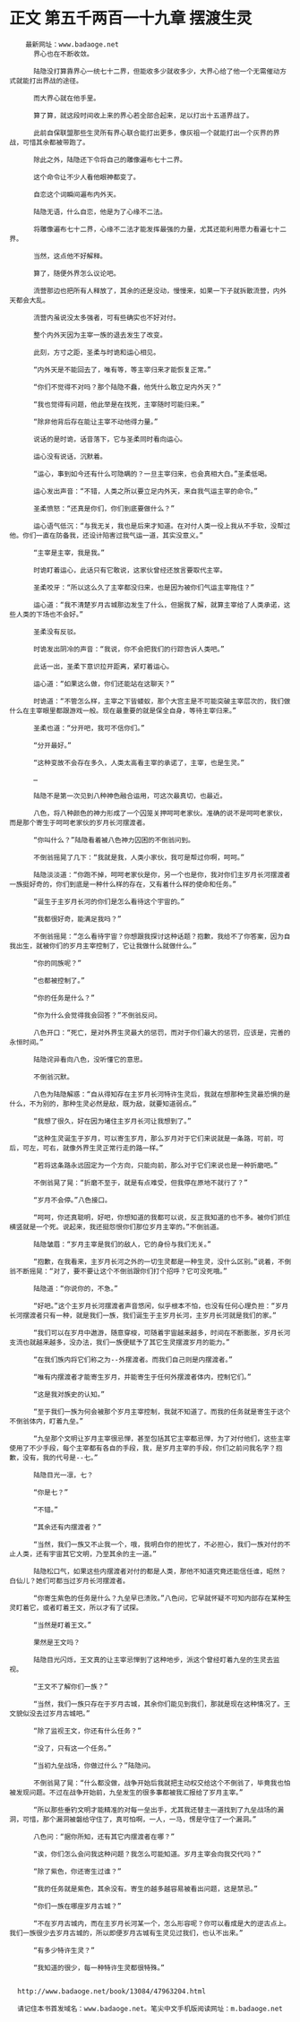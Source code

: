 # 正文 第五千两百一十九章 摆渡生灵
        最新网址：www.badaoge.net
          界心也在不断收敛。
      
          陆隐没打算靠界心一统七十二界，但能收多少就收多少，大界心给了他一个无需催动方式就能打出界战的途径。
      
          而大界心就在他手里。
      
          算了算，就这段时间收上来的界心若全部合起来，足以打出十五道界战了。
      
          此前自保联盟那些生灵所有界心联合能打出更多，像灰祖一个就能打出一个灰界的界战，可惜其余都被带跑了。
      
          除此之外，陆隐还下令将自己的雕像遍布七十二界。
      
          这个命令让不少人看他眼神都变了。
      
          自恋这个词瞬间遍布内外天。
      
          陆隐无语，什么自恋，他是为了心缘不二法。
      
          将雕像遍布七十二界，心缘不二法才能发挥最强的力量，尤其还能利用愿力看遍七十二界。
      
          当然，这点他不好解释。
      
          算了，随便外界怎么议论吧。
      
          流营那边也把所有人释放了，其余的还是没动，慢慢来，如果一下子就拆散流营，内外天都会大乱。
      
          流营内虽说没太多强者，可有些确实也不好对付。
      
          整个内外天因为主宰一族的退去发生了改变。
      
          此刻，方寸之距，圣柔与时诡和运心相见。
      
          “内外天是不能回去了，唯有等，等主宰归来才能恢复正常。”
      
          “你们不觉得不对吗？那个陆隐不蠢，他凭什么敢立足内外天？”
      
          “我也觉得有问题，他此举是在找死，主宰随时可能归来。”
      
          “除非他背后存在能让主宰不动他得力量。”
      
          说话的是时诡，话音落下，它与圣柔同时看向运心。
      
          运心没有说话，沉默着。
      
          “运心，事到如今还有什么可隐瞒的？一旦主宰归来，也会真相大白。”圣柔低喝。
      
          运心发出声音：“不错，人类之所以要立足内外天，来自我气运主宰的命令。”
      
          圣柔愤怒：“还真是你们，你们到底要做什么？”
      
          运心语气低沉：“与我无关，我也是后来才知道。在对付人类一役上我从不手软，没帮过他。你们一直在防备我，还设计陷害过我气运一道，其实没意义。”
      
          “主宰是主宰，我是我。”
      
          时诡盯着运心，此话只有它敢说，这家伙曾经还放言要取代主宰。
      
          圣柔咬牙：“所以这么久了主宰都没归来，也是因为被你们气运主宰拖住？”
      
          运心道：“我不清楚岁月古城那边发生了什么，但据我了解，就算主宰给了人类承诺，这些人类的下场也不会好。”
      
          圣柔没有反驳。
      
          时诡发出阴冷的声音：“我说，你不会把我们的行踪告诉人类吧。”
      
          此话一出，圣柔下意识拉开距离，紧盯着运心。
      
          运心道：“如果这么做，你们还能站在这聊天？”
      
          时诡道：“不管怎么样，主宰之下皆蝼蚁，那个大宫主是不可能突破主宰层次的，我们做什么在主宰眼里都跟游戏一般。现在最重要的就是保全自身，等待主宰归来。”
      
          圣柔也道：“分开吧，我可不信你们。”
      
          “分开最好。”
      
          “这种变故不会存在多久，人类太高看主宰的承诺了，主宰，也是生灵。”
      
          …
      
          陆隐不是第一次见到八种神色融合运用，可这次最真切，也最近。
      
          八色，将八种颜色的神力形成了一个囚笼关押呵呵老家伙。准确的说不是呵呵老家伙，而是那个寄生于呵呵老家伙的岁月长河摆渡者。
      
          “你叫什么？”陆隐看着被八色神力囚困的不倒翁问到。
      
          不倒翁摇晃了几下：“我就是我，人类小家伙，我可是帮过你啊，呵呵。”
      
          陆隐淡淡道：“你跑不掉，呵呵老家伙是你，另一个也是你，我对你们主岁月长河摆渡者一族挺好奇的，你们到底是一种什么样的存在，又有着什么样的使命和任务。”
      
          “诞生于主岁月长河的你们是怎么看待这个宇宙的。”
      
          “我都很好奇，能满足我吗？”
      
          不倒翁摇晃：“怎么看待宇宙？你想跟我探讨这种话题？抱歉，我给不了你答案，因为自我出生，就被你们的岁月主宰控制了，它让我做什么就做什么。”
      
          “你的同族呢？”
      
          “也都被控制了。”
      
          “你的任务是什么？”
      
          “你为什么会觉得我会回答？”不倒翁反问。
      
          八色开口：“死亡，是对外界生灵最大的惩罚，而对于你们最大的惩罚，应该是，完善的永恒时间。”
      
          陆隐诧异看向八色，没听懂它的意思。
      
          不倒翁沉默。
      
          八色为陆隐解惑：“自从得知存在主岁月长河特许生灵后，我就在想那种生灵最恐惧的是什么，不为别的，那种生灵必然是敌，既为敌，就要知道弱点。”
      
          “我想了很久，好在因为堵住主岁月长河让我想到了。”
      
          “这种生灵诞生于岁月，可以寄生岁月，那么岁月对于它们来说就是一条路，可前，可后，可左，可右，就像外界生灵正常行走的路一样。”
      
          “若将这条路永远固定为一个方向，只能向前，那么对于它们来说也是一种折磨吧。”
      
          不倒翁晃了晃：“折磨不至于，就是有点难受，但我停在原地不就行了？”
      
          “岁月不会停。”八色接口。
      
          “呵呵，你还真聪明，好吧，你想知道的我都可以说，反正我知道的也不多。被你们抓住横竖就是一个死。说起来，我还挺怨恨你们那位岁月主宰的。”不倒翁道。
      
          陆隐皱眉：“岁月主宰是我们的敌人，它的身份与我们无关。”
      
          “抱歉，在我看来，主岁月长河之外的一切生灵都是一种生灵，没什么区别。”说着，不倒翁不断摇晃：“对了，要不要让这个不倒翁跟你们打个招呼？它可没死哦。”
      
          陆隐道：“你说你的，不急。”
      
          “好吧。”这个主岁月长河摆渡者声音悠闲，似乎根本不怕，也没有任何心理负担：“岁月长河摆渡者只有一种，就是我们一族，我们诞生于主岁月长河，主岁月长河就是我们的家。”
      
          “我们可以在岁月中遨游，随意穿梭，可随着宇宙越来越多，时间在不断膨胀，岁月长河支流也就越来越多，没办法，我们一族便赋予了其它生灵摆渡岁月的能力。”
      
          “在我们族内将它们称之为--外摆渡者。而我们自己则是内摆渡者。”
      
          “唯有内摆渡者才能寄生岁月，并能寄生于任何外摆渡者体内，控制它们。”
      
          “这是我对族史的认知。”
      
          “至于我们一族为何会被那个岁月主宰控制，我就不知道了。而我的任务就是寄生于这个不倒翁体内，盯着九垒。”
      
          “九垒那个文明让岁月主宰很忌惮，甚至包括其它主宰都忌惮，为了对付他们，这些主宰使用了不少手段，每个主宰都有各自的手段，我，是岁月主宰的手段，你们之前问我名字？抱歉，没有，我的代号是--七。”
      
          陆隐目光一凛，七？
      
          “你是七？”
      
          “不错。”
      
          “其余还有内摆渡者？”
      
          “当然，我们一族又不止我一个，哦，我明白你的担忧了，不必担心，我们一族对付的不止人类，还有宇宙其它文明，乃至其余的主一道。”
      
          陆隐松口气，如果这些内摆渡者对付的都是人类，那他不知道究竟还能信任谁，昭然？白仙儿？她们可都当过岁月长河摆渡者。
      
          “你寄生紫色的任务是什么？九垒早已溃败。”八色问，它早就怀疑不可知内部存在某种生灵盯着它，或者盯着王文，所以才有了试探。
      
          “当然是盯着王文。”
      
          果然是王文吗？
      
          陆隐目光闪烁，王文真的让主宰忌惮到了这种地步，派这个曾经盯着九垒的生灵去监视。
      
          “王文不了解你们一族？”
      
          “当然，我们一族只存在于岁月古城，其余你们能见到我们，那就是现在这种情况了。王文貌似没去过岁月古城吧。”
      
          “除了监视王文，你还有什么任务？”
      
          “没了，只有这一个任务。”
      
          “当初九垒战场，你做过什么？”陆隐问。
      
          不倒翁晃了晃：“什么都没做，战争开始后我就把主动权交给这个不倒翁了，毕竟我也怕被发现问题。不过在战争开始前，九垒发生的很多事都被我汇报给了岁月主宰。”
      
          “所以那些垂钓文明才能精准的对每一垒出手，尤其我还替主一道找到了九垒战场的漏洞，可惜，那个漏洞被磐给守住了，真可怕啊，一人，一马，愣是守住了一个漏洞。”
      
          八色问：“据你所知，还有其它内摆渡者在哪？”
      
          “诶，你们怎么会问我这种问题？我怎么可能知道。岁月主宰会向我交代吗？”
      
          “除了紫色，你还寄生过谁？”
      
          “我的任务就是紫色，其余没有。寄生的越多越容易被看出问题，这是禁忌。”
      
          “你们一族在哪座岁月古城？”
      
          “不在岁月古城内，而在主岁月长河某一个，怎么形容呢？你可以看成是大的逆古点上。我们一族很少去岁月古城的，所以即便岁月古城有生灵见过我们，也认不出来。”
      
          “有多少特许生灵？”
      
          “我知道的很少，每一种特许生灵都很特殊。”
      
      
      http://www.badaoge.net/book/13084/47963204.html
      
      请记住本书首发域名：www.badaoge.net。笔尖中文手机版阅读网址：m.badaoge.net